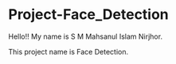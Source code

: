 # Project-Face_Detection
Hello!! My name is S M Mahsanul Islam Nirjhor.

This project name is Face Detection.
